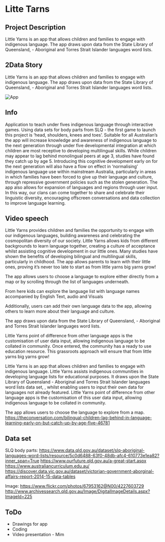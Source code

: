 # Litte Tarns

## Project Description
Little Yarns is an app that allows children and families to engage with indigenous language. The app draws upon data from the State Library of Queensland, - Aboriginal and Torres Strait Islander languages word lists.

## 2Data Story
Little Yarns is an app that allows children and families to engage with indigenous language. The app draws upon data from the State Library of Queensland, - Aboriginal and Torres Strait Islander languages word lists.

![App](http://files.mrwong.net/projects/LittleYarns.gif)

## Info

Application to teach under fives indigenous language through interactive games. Using data sets for body parts from SLQ - the first game to launch this project is ‘head, shoulders, knees and toes’. Suitable for all Australian’s the app will increase knowledge and awareness of indigenous language to the next generation through under five developmental integration at which children are most receptive to developing multilingual skills. While children may appear to lag behind monolingual peers at age 3, studies have found they catch up by age 5. Introducing this cognitive development early on for the next generation will also have a flow on effect in ‘normalising’ indigenous language use within mainstream Australia, particularly in areas in which families have been forced to give up their language and culture, through repressive government policies such as the stolen generation. The app also allows for expansion of languages and regions through user input. In this way, our clans can come together to share and celebrate their linguistic diversity, encouraging offscreen conversations and data collection to improve language learning.  

## Video speech

Little Yarns provides children and families the opportunity to engage with our indigenous languages, building awareness and celebrating the cosmopolitan diversity of our society. Little Yarns allows kids from different backgrounds to learn language together, creating a culture of acceptance whilst assisting cognitive development in our little ones. Many studies have shown the benefits of developing bilingual and multilingual skills, particularly in childhood. The app allows parents to learn with their little ones, proving it’s never too late to start as from little yarns big yarns grow!
 
The app allows users to choose a language to explore either directly from a map or by scrolling through the list of languages underneath.    
 
From here kids can explore the language list with language names accompanied by English Text, audio and Visuals
 
Additionally, users can add their own language data to the app, allowing others to learn more about their language and culture.
 
The app draws upon data from the State Library of Queensland, - Aboriginal and Torres Strait Islander languages word lists.
 
Little Yarns point of difference from other language apps is the customisation of user data input, allowing indigenous language to be collated in community. Once entered, the community has a ready to use education resource. This grassroots approach will ensure that from little yarns big yarns grow!
 
Little Yarns is an app that allows children and families to engage with indigenous language. Little Yarns assists indigenous communities in developing language lists for educational purposes. It draws upon the State Library of Queensland - Aboriginal and Torres Strait Islander languages word lists data set, , whilst enabling users to input their own data for languages not already featured. Little Yarns point of difference from other language apps is the customisation of this user data input, allowing indigenous language to be collated in community.


The app allows users to choose the language to explore from a map.    
https://theconversation.com/bilingual-children-lag-behind-in-language-learning-early-on-but-catch-up-by-age-five-46781

## Data set
SLQ body parts:
https://www.data.qld.gov.au/dataset/slq-aboriginal-languages-word-lists/resource/5c0d6488-63f0-48db-afc4-610773e1ea82?inner_span=True
https://www.ourfuture.qld.gov.au/a-great-start.aspx
https://www.australiancurriculum.edu.au/
https://discover.data.vic.gov.au/dataset/victorian-government-aborginal-affairs-report-2014-15-data-tables

Image:
https://www.flickr.com/photos/67953162@N00/4227603729
http://www.archivessearch.qld.gov.au/Image/DigitalImageDetails.aspx?ImageId=225



## ToDo

- Drawings for app
- Coding
- Video presentation - Mim
